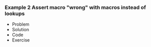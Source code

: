 ### Example 2 Assert macro "wrong" with macros instead of lookups

* Problem
* Solution
* Code
* Exercise 
